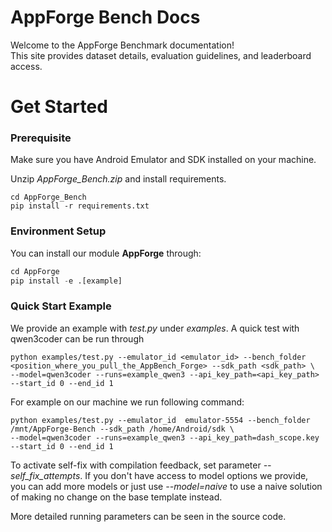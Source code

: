 # AppForge Bench Docs

Welcome to the AppForge Benchmark documentation!  
This site provides dataset details, evaluation guidelines, and leaderboard access.

# Get Started

### Prerequisite

Make sure you have Android Emulator and SDK installed on your machine.

Unzip *AppForge_Bench.zip* and install requirements.

```
cd AppForge_Bench
pip install -r requirements.txt
```

### Environment Setup

You can install our module **AppForge** through:

```python
cd AppForge
pip install -e .[example]
```

### Quick Start Example

We provide an example with *test.py* under *examples*. A quick test with qwen3coder can be run through 

```
python examples/test.py --emulator_id <emulator_id> --bench_folder <position_where_you_pull_the_AppBench_Forge> --sdk_path <sdk_path> \
--model=qwen3coder --runs=example_qwen3 --api_key_path=<api_key_path> --start_id 0 --end_id 1 
```

For example on our machine we run following command:

```
python examples/test.py --emulator_id  emulator-5554 --bench_folder /mnt/AppForge-Bench --sdk_path /home/Android/sdk \
--model=qwen3coder --runs=example_qwen3 --api_key_path=dash_scope.key --start_id 0 --end_id 1 
```

To activate self-fix with compilation feedback, set parameter *--self_fix_attempts*. If you don't have access to model options we provide, you can add more models or just use *--model=naive* to use a naive solution of making no change on the base template instead.

More detailed running parameters can be seen in the source code.


